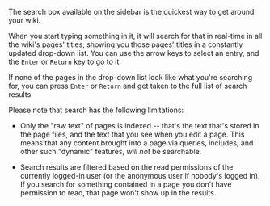 
The search box available on the sidebar is the quickest way to get around your
wiki. 

When you start typing something in it, it will search for that in
real-time in all the wiki's pages' titles, showing you those pages' titles
in a constantly updated drop-down list. You can use the arrow keys to select an
entry, and the `Enter` or `Return` key to go to it.

If none of the pages in the drop-down list look like what you're searching for, 
you can press `Enter` or `Return` and get taken to the full list of search
results.

Please note that search has the following limitations:

- Only the "raw text" of pages is indexed -- that's the text that's stored in
  the page files, and the text that you see when you edit a page. This means
  that any content brought into a page via queries, includes, and other such
  "dynamic" features, _will not_ be searchable.

- Search results are filtered based on the read permissions of the currently
  logged-in user (or the anonymous user if nobody's logged in). If you search
  for something contained in a page you don't have permission to read, that page
  won't show up in the results.
